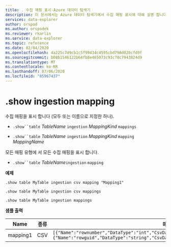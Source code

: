 ```yaml
---
title: . 수집 매핑 표시-Azure 데이터 탐색기
description: 이 문서에서는 Azure 데이터 탐색기에서 수집 매핑 표시에 대해 설명 합니다.
services: data-explorer
author: orspod
ms.author: orspodek
ms.reviewer: rkarlin
ms.service: data-explorer
ms.topic: reference
ms.date: 02/04/2020
ms.openlocfilehash: 4a225c7d9cb1c5f99434c4595cbd798d020cfd9f
ms.sourcegitcommit: b08b1546122b64fb8e465073c93c78c7943824d9
ms.translationtype: MT
ms.contentlocale: ko-KR
ms.lasthandoff: 07/06/2020
ms.locfileid: "85967437"
---
```

# <a name="show-ingestion-mapping"></a>.show ingestion mapping

수집 매핑을 표시 합니다 (모두 또는 이름으로 지정한 하나).

* `.show``table` *TableName* `ingestion` *MappingKind*  `mappings`

* `.show``table` *TableName* `ingestion` *MappingKind* `mapping` *MappingName*   

모든 매핑 유형에 서 모든 수집 매핑을 표시 합니다.

* `.show``table` *TableName*`ingestion`  `mapping`
 
**예제** 
 
```kusto
.show table MyTable ingestion csv mapping "Mapping1" 

.show table MyTable ingestion csv mappings 

.show table MyTable ingestion mappings 
```

**샘플 출력**

| Name     | 종류 | 매핑     |
|----------|------|-------------|
| mapping1 | CSV  | `[{"Name":"rownumber","DataType":"int","CsvDataType":null,"Ordinal":0,"ConstValue":null},{"Name":"rowguid","DataType":"string","CsvDataType":null,"Ordinal":1,"ConstValue":null}]` |
